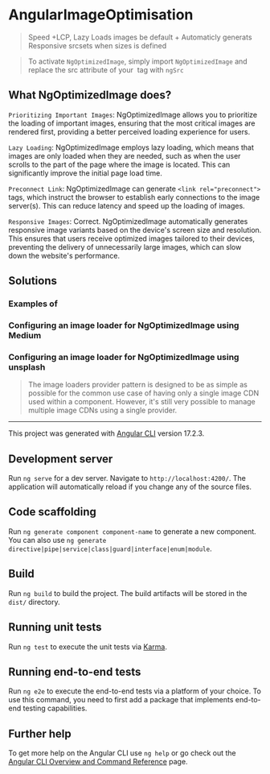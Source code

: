 # AngularImageOptimisation

> Speed +LCP, Lazy Loads images be default + Automaticly generats Responsive srcsets when sizes is defined

> To activate `NgOptimizedImage`, simply import `NgOptimizedImage` and replace the src attribute of your <img> tag with `ngSrc`

## What NgOptimizedImage does?

`Prioritizing Important Images`: NgOptimizedImage allows you to prioritize the loading of important images, ensuring that the most critical images are rendered first, providing a better perceived loading experience for users.

`Lazy Loading`: NgOptimizedImage employs lazy loading, which means that images are only loaded when they are needed, such as when the user scrolls to the part of the page where the image is located. This can significantly improve the initial page load time.

`Preconnect Link`: NgOptimizedImage can generate `<link rel="preconnect">` tags, which instruct the browser to establish early connections to the image server(s). This can reduce latency and speed up the loading of images.

`Responsive Images`: Correct. NgOptimizedImage automatically generates responsive image variants based on the device's screen size and resolution. This ensures that users receive optimized images tailored to their devices, preventing the delivery of unnecessarily large images, which can slow down the website's performance.


## Solutions

### Examples of 
### Configuring an image loader for NgOptimizedImage using Medium
### Configuring an image loader for NgOptimizedImage using unsplash


> The image loaders provider pattern is designed to be as simple as possible for the common use case of having only a single image CDN used within a component. However, it's still very possible to manage multiple image CDNs using a single provider.

---

This project was generated with [Angular CLI](https://github.com/angular/angular-cli) version 17.2.3.

## Development server

Run `ng serve` for a dev server. Navigate to `http://localhost:4200/`. The application will automatically reload if you change any of the source files.

## Code scaffolding

Run `ng generate component component-name` to generate a new component. You can also use `ng generate directive|pipe|service|class|guard|interface|enum|module`.

## Build

Run `ng build` to build the project. The build artifacts will be stored in the `dist/` directory.

## Running unit tests

Run `ng test` to execute the unit tests via [Karma](https://karma-runner.github.io).

## Running end-to-end tests

Run `ng e2e` to execute the end-to-end tests via a platform of your choice. To use this command, you need to first add a package that implements end-to-end testing capabilities.

## Further help

To get more help on the Angular CLI use `ng help` or go check out the [Angular CLI Overview and Command Reference](https://angular.io/cli) page.
